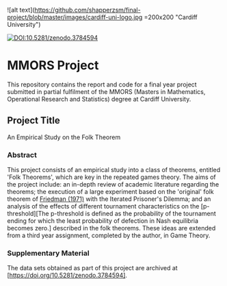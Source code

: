 ![alt text](https://github.com/shapperzsm/final-project/blob/master/images/cardiff-uni-logo.jpg =200x200 "Cardiff University")

[![DOI:10.5281/zenodo.3784594](https://zenodo.org/badge/DOI/10.5281/zenodo.3784594.svg)](https://doi.org/10.5281/zenodo.3784594)

# MMORS Project


This repository contains the report and code for a final year project submitted in partial fulfilment of the MMORS (Masters in Mathematics, Operational Research and Statistics) degree at Cardiff University.

## Project Title
An Empirical Study on the Folk Theorem


### Abstract
This project consists of an empirical study into a class of theorems, entitled
'Folk Theorems', which are key in the repeated games theory. The aims of
the project include: an in-depth review of academic literature regarding the
theorems; the execution of a large experiment based on the
'original' folk theorem of [Friedman (1971)](https:/doi.org/10.2307/1911307) with the Iterated
Prisoner's Dilemma; and an analysis of the effects of different tournament
characteristics on the [p-threshold][The p-threshold is defined
as the probability of the tournament ending for which the
least probability of defection in Nash equilibria becomes zero.] described in the folk theorems. These
ideas are extended from a third year assignment, completed by the
author, in Game Theory.


### Supplementary Material
The data sets obtained as part of this project are archived at [https://doi.org/10.5281/zenodo.3784594].